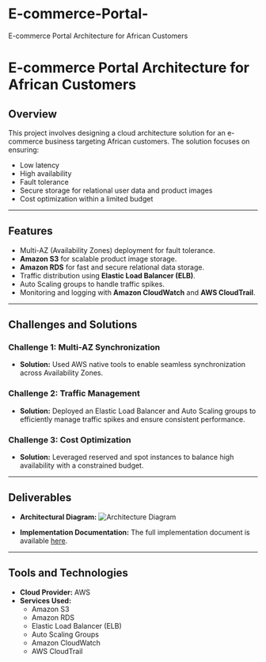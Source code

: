 # E-commerce-Portal-
E-commerce Portal Architecture for African Customers
# E-commerce Portal Architecture for African Customers

## Overview
This project involves designing a cloud architecture solution for an e-commerce business targeting African customers. The solution focuses on ensuring:
- Low latency
- High availability
- Fault tolerance
- Secure storage for relational user data and product images
- Cost optimization within a limited budget

---

## Features
- Multi-AZ (Availability Zones) deployment for fault tolerance.
- **Amazon S3** for scalable product image storage.
- **Amazon RDS** for fast and secure relational data storage.
- Traffic distribution using **Elastic Load Balancer (ELB)**.
- Auto Scaling groups to handle traffic spikes.
- Monitoring and logging with **Amazon CloudWatch** and **AWS CloudTrail**.

---

## Challenges and Solutions
### Challenge 1: Multi-AZ Synchronization
- **Solution:** Used AWS native tools to enable seamless synchronization across Availability Zones.

### Challenge 2: Traffic Management
- **Solution:** Deployed an Elastic Load Balancer and Auto Scaling groups to efficiently manage traffic spikes and ensure consistent performance.

### Challenge 3: Cost Optimization
- **Solution:** Leveraged reserved and spot instances to balance high availability with a constrained budget.

---

## Deliverables
- **Architectural Diagram:**
  ![Architecture Diagram](link-to-your-diagram.png)

- **Implementation Documentation:**
  The full implementation document is available [here](https://drive.google.com/file/d/1HdFyVbXiOiHDFfp54IhfNvpg_zFW0Yxc/view?usp=sharing).

---

## Tools and Technologies
- **Cloud Provider:** AWS  
- **Services Used:**  
  - Amazon S3  
  - Amazon RDS  
  - Elastic Load Balancer (ELB)  
  - Auto Scaling Groups  
  - Amazon CloudWatch  
  - AWS CloudTrail  


